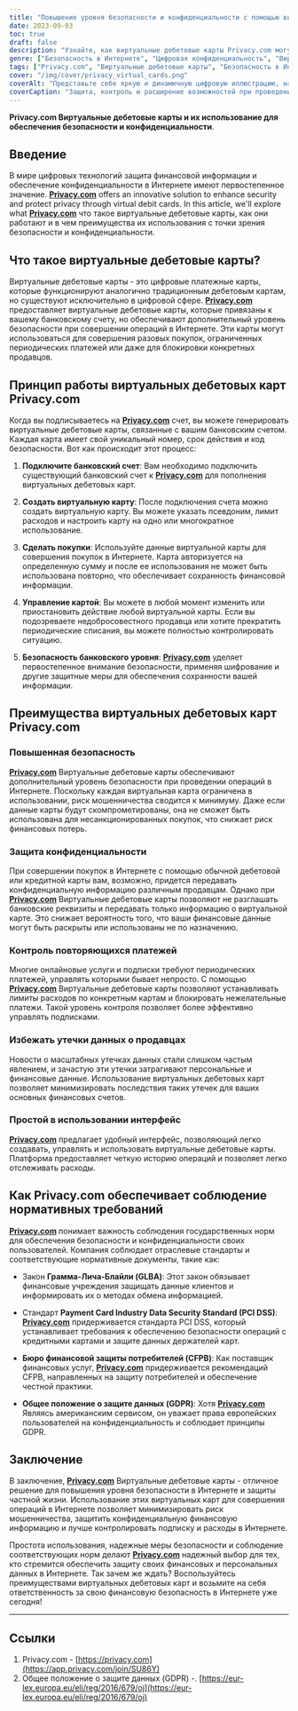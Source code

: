 ```yaml
---
title: "Повышение уровня безопасности и конфиденциальности с помощью виртуальных карт Privacy.com"
date: 2023-09-03
toc: true
draft: false
description: "Узнайте, как виртуальные дебетовые карты Privacy.com могут укрепить вашу безопасность в Интернете и защитить вашу частную жизнь, обеспечивая легкий контроль над транзакциями и подписками."
genre: ["Безопасность в Интернете", "Цифровая конфиденциальность", "Виртуальные дебетовые карты", "Финансовая защита", "Операции в режиме онлайн", "Предотвращение мошенничества", "Конфиденциальность данных", "Финансовая конфиденциальность", "Кибербезопасность", "Личные финансы"]
tags: ["Privacy.com", "Виртуальные дебетовые карты", "Безопасность в Интернете", "Цифровая конфиденциальность", "Финансовая защита", "Шифрование данных", "Предотвращение мошенничества", "Безопасные транзакции", "Безопасность на банковском уровне", "Контроль конфиденциальности", "Периодические платежи", "Карты блокировки торговых предприятий", "Защита финансовых данных", "Безопасность платежей", "Положение о конфиденциальности", "Соответствие требованиям", "PCI DSS", "GDPR", "Бюро финансовой защиты потребителей", "Финансовые технологии", "Безопасные онлайн-платежи", "Виртуальные карты для обеспечения конфиденциальности", "Контролируемые расходы", "Онлайн-подписка", "Управление личными финансами", "Предотвращение утечек данных", "Безопасные цифровые платежи", "Решения в области кибербезопасности", "Защита финансовой информации", "Повышенная конфиденциальность"]
cover: "/img/cover/privacy_virtual_cards.png"
coverAlt: "Представьте себе яркую и динамичную цифровую иллюстрацию, на которой изображена виртуальная карта, защищенная символом замка, что символизирует повышенную безопасность и конфиденциальность, обеспечиваемую виртуальными дебетовыми картами Privacy.com."
coverCaption: "Защита, контроль и расширение возможностей при проведении операций в Интернете."
---
```


**Privacy.com Виртуальные дебетовые карты и их использование для обеспечения безопасности и конфиденциальности**.

## Введение

В мире цифровых технологий защита финансовой информации и обеспечение конфиденциальности в Интернете имеют первостепенное значение. [**Privacy.com**](https://app.privacy.com/join/SU86Y) offers an innovative solution to enhance security and protect privacy through virtual debit cards. In this article, we'll explore what [**Privacy.com**](https://app.privacy.com/join/SU86Y) что такое виртуальные дебетовые карты, как они работают и в чем преимущества их использования с точки зрения безопасности и конфиденциальности.

## Что такое виртуальные дебетовые карты?

Виртуальные дебетовые карты - это цифровые платежные карты, которые функционируют аналогично традиционным дебетовым картам, но существуют исключительно в цифровой сфере. [**Privacy.com**](https://app.privacy.com/join/SU86Y) предоставляет виртуальные дебетовые карты, которые привязаны к вашему банковскому счету, но обеспечивают дополнительный уровень безопасности при совершении операций в Интернете. Эти карты могут использоваться для совершения разовых покупок, ограниченных периодических платежей или даже для блокировки конкретных продавцов.

## Принцип работы виртуальных дебетовых карт Privacy.com

Когда вы подписываетесь на [**Privacy.com**](https://app.privacy.com/join/SU86Y) счет, вы можете генерировать виртуальные дебетовые карты, связанные с вашим банковским счетом. Каждая карта имеет свой уникальный номер, срок действия и код безопасности. Вот как происходит этот процесс:

1. **Подключите банковский счет**: Вам необходимо подключить существующий банковский счет к [**Privacy.com**](https://app.privacy.com/join/SU86Y) для пополнения виртуальных дебетовых карт.

2. **Создать виртуальную карту**: После подключения счета можно создать виртуальную карту. Вы можете указать псевдоним, лимит расходов и настроить карту на одно или многократное использование.

3. **Сделать покупки**: Используйте данные виртуальной карты для совершения покупок в Интернете. Карта авторизуется на определенную сумму и после ее использования не может быть использована повторно, что обеспечивает сохранность финансовой информации.

4. **Управление картой**: Вы можете в любой момент изменить или приостановить действие любой виртуальной карты. Если вы подозреваете недобросовестного продавца или хотите прекратить периодические списания, вы можете полностью контролировать ситуацию.

5. **Безопасность банковского уровня**: [**Privacy.com**](https://app.privacy.com/join/SU86Y) уделяет первостепенное внимание безопасности, применяя шифрование и другие защитные меры для обеспечения сохранности вашей информации.

## Преимущества виртуальных дебетовых карт Privacy.com

### Повышенная безопасность

[**Privacy.com**](https://app.privacy.com/join/SU86Y) Виртуальные дебетовые карты обеспечивают дополнительный уровень безопасности при проведении операций в Интернете. Поскольку каждая виртуальная карта ограничена в использовании, риск мошенничества сводится к минимуму. Даже если данные карты будут скомпрометированы, она не сможет быть использована для несанкционированных покупок, что снижает риск финансовых потерь.

### Защита конфиденциальности

При совершении покупок в Интернете с помощью обычной дебетовой или кредитной карты вам, возможно, придется передавать конфиденциальную информацию различным продавцам. Однако при [**Privacy.com**](https://app.privacy.com/join/SU86Y) Виртуальные дебетовые карты позволяют не разглашать банковские реквизиты и передавать только информацию о виртуальной карте. Это снижает вероятность того, что ваши финансовые данные могут быть раскрыты или использованы не по назначению.

### Контроль повторяющихся платежей

Многие онлайновые услуги и подписки требуют периодических платежей, управлять которыми бывает непросто. С помощью [**Privacy.com**](https://app.privacy.com/join/SU86Y) Виртуальные дебетовые карты позволяют устанавливать лимиты расходов по конкретным картам и блокировать нежелательные платежи. Такой уровень контроля позволяет более эффективно управлять подписками.

### Избежать утечки данных о продавцах

Новости о масштабных утечках данных стали слишком частым явлением, и зачастую эти утечки затрагивают персональные и финансовые данные. Использование виртуальных дебетовых карт позволяет минимизировать последствия таких утечек для ваших основных финансовых счетов.

### Простой в использовании интерфейс

[**Privacy.com**](https://app.privacy.com/join/SU86Y) предлагает удобный интерфейс, позволяющий легко создавать, управлять и использовать виртуальные дебетовые карты. Платформа предоставляет четкую историю операций и позволяет легко отслеживать расходы.

## Как Privacy.com обеспечивает соблюдение нормативных требований

[**Privacy.com**](https://app.privacy.com/join/SU86Y) понимает важность соблюдения государственных норм для обеспечения безопасности и конфиденциальности своих пользователей. Компания соблюдает отраслевые стандарты и соответствующие нормативные документы, такие как:

- Закон **Грамма-Лича-Блайли (GLBA)**: Этот закон обязывает финансовые учреждения защищать данные клиентов и информировать их о методах обмена информацией.

- Стандарт **Payment Card Industry Data Security Standard (PCI DSS)**: [**Privacy.com**](https://app.privacy.com/join/SU86Y) придерживается стандарта PCI DSS, который устанавливает требования к обеспечению безопасности операций с кредитными картами и защите данных держателей карт.

- **Бюро финансовой защиты потребителей (CFPB)**: Как поставщик финансовых услуг, [**Privacy.com**](https://app.privacy.com/join/SU86Y) придерживается рекомендаций CFPB, направленных на защиту потребителей и обеспечение честной практики.

- **Общее положение о защите данных (GDPR)**: Хотя [**Privacy.com**](https://app.privacy.com/join/SU86Y) Являясь американским сервисом, он уважает права европейских пользователей на конфиденциальность и соблюдает принципы GDPR.

## Заключение

В заключение, [**Privacy.com**](https://app.privacy.com/join/SU86Y) Виртуальные дебетовые карты - отличное решение для повышения уровня безопасности в Интернете и защиты частной жизни. Использование этих виртуальных карт для совершения операций в Интернете позволяет минимизировать риск мошенничества, защитить конфиденциальную финансовую информацию и лучше контролировать подписку и расходы в Интернете.

Простота использования, надежные меры безопасности и соблюдение соответствующих норм делают [**Privacy.com**](https://app.privacy.com/join/SU86Y) надежный выбор для тех, кто стремится обеспечить защиту своих финансовых и персональных данных в Интернете. Так зачем же ждать? Воспользуйтесь преимуществами виртуальных дебетовых карт и возьмите на себя ответственность за свою финансовую безопасность в Интернете уже сегодня!

______

## Ссылки

1. Privacy.com - [https://privacy.com](https://app.privacy.com/join/SU86Y)
2. Общее положение о защите данных (GDPR) -. [https://eur-lex.europa.eu/eli/reg/2016/679/oj](https://eur-lex.europa.eu/eli/reg/2016/679/oj)
